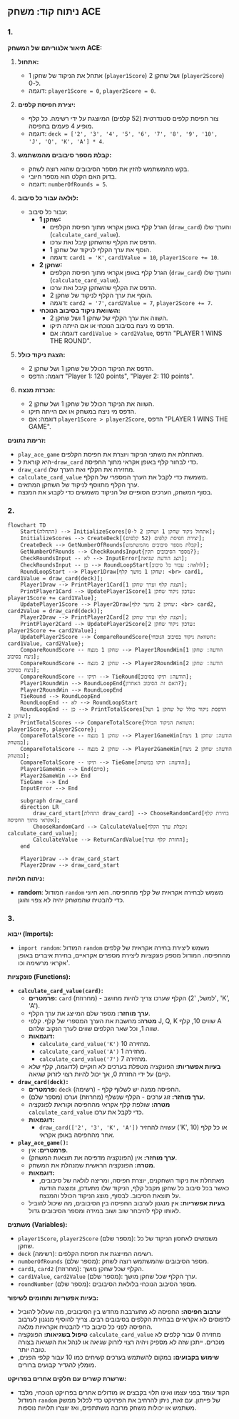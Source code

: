 ## ניתוח קוד: משחק ACE

### 1. <algorithm>

**תיאור אלגוריתם של המשחק ACE:**

1.  **אתחול:**
    *   אתחל את הניקוד של שחקן 1 (`player1Score`) ושל שחקן 2 (`player2Score`) ל-0.
    *   דוגמה: `player1Score = 0`, `player2Score = 0`.

2.  **יצירת חפיסת קלפים:**
    *   צור חפיסת קלפים סטנדרטית (52 קלפים) המיוצגת על ידי רשימה. כל קלף מופיע 4 פעמים בחפיסה.
    *   דוגמה: `deck = ['2', '3', '4', '5', '6', '7', '8', '9', '10', 'J', 'Q', 'K', 'A'] * 4`.

3.  **קבלת מספר סיבובים מהמשתמש:**
    *   בקש מהמשתמש להזין את מספר הסיבובים שהוא רוצה לשחק.
    *   בדוק האם הקלט הוא מספר חיובי.
    *   דוגמה: `numberOfRounds = 5`.

4.  **לולאה עבור כל סיבוב:**
    *   עבור כל סיבוב:
        *   **שחקן 1:**
            *   הגרל קלף באופן אקראי מתוך חפיסת הקלפים (`draw_card`) והערך שלו (`calculate_card_value`).
            *   הדפס את הקלף שהשחקן קיבל ואת ערכו.
            *   הוסף את ערך הקלף לניקוד של שחקן 1.
            *   דוגמה: `card1 = 'K'`, `card1Value = 10`, `player1Score += 10`.
        *   **שחקן 2:**
            *   הגרל קלף באופן אקראי מתוך חפיסת הקלפים (`draw_card`) והערך שלו (`calculate_card_value`).
            *   הדפס את הקלף שהשחקן קיבל ואת ערכו.
            *   הוסף את ערך הקלף לניקוד של שחקן 2.
            *   דוגמה: `card2 = '7'`, `card2Value = 7`, `player2Score += 7`.
        *   **השוואת ניקוד בסיבוב הנוכחי:**
            *   השווה את ערך הקלף של שחקן 1 ושל שחקן 2.
            *   הדפס מי ניצח בסיבוב הנוכחי או אם הייתה תיקו.
            *   דוגמה: אם `card1Value > card2Value`, הדפס "PLAYER 1 WINS THE ROUND".

5.  **הצגת ניקוד כולל:**
    *   הדפס את הניקוד הכולל של שחקן 1 ושל שחקן 2.
    *   דוגמה: הדפס "Player 1: 120 points", "Player 2: 110 points".

6.  **הכרזת מנצח:**
    *   השווה את הניקוד הכולל של שחקן 1 ושל שחקן 2.
    *   הדפס מי ניצח במשחק או אם הייתה תיקו.
    *   דוגמה: אם `player1Score > player2Score`, הדפס "PLAYER 1 WINS THE GAME".

**זרימת נתונים:**
*   `play_ace_game` מאתחלת את משתני הניקוד ויוצרת את חפיסת הקלפים.
*   היא קוראת ל-`draw_card` כדי לבחור קלף באופן אקראי מתוך החפיסה.
*   `draw_card` מחזירה את הקלף ואת הערך שלו.
*   `calculate_card_value` משמשת כדי לקבל את הערך המספרי של הקלף.
*   ערך הקלף מתווסף לניקוד של השחקן המתאים.
*   בסוף המשחק, הערכים הסופיים של הניקוד משמשים כדי לקבוע את המנצח.

### 2. <mermaid>

```mermaid
flowchart TD
    Start(התחלה) --> InitializeScores[אתחול ניקוד שחקן 1 ושחקן 2 ל-0];
    InitializeScores --> CreateDeck[יצירת חפיסת קלפים (52 קלפים)];
    CreateDeck --> GetNumberOfRounds[קבלת מספר סיבובים מהמשתמש];
    GetNumberOfRounds --> CheckRoundsInput{מספר הסיבובים תקין?};
    CheckRoundsInput -- לא --> InputError[הצג הודעת שגיאה];
    CheckRoundsInput -- כן --> RoundLoopStart[לולאה: עבור כל סיבוב];
    RoundLoopStart --> Player1Draw[שחקן 1 מושך קלף: <br> card1, card1Value = draw_card(deck)];
    Player1Draw --> PrintPlayer1Card[הצגת קלף וערך שחקן 1];
    PrintPlayer1Card --> UpdatePlayer1Score[עדכון ניקוד שחקן 1: player1Score += card1Value];
    UpdatePlayer1Score --> Player2Draw[שחקן 2 מושך קלף: <br> card2, card2Value = draw_card(deck)];
    Player2Draw --> PrintPlayer2Card[הצגת קלף וערך שחקן 2];
    PrintPlayer2Card --> UpdatePlayer2Score[עדכון ניקוד שחקן 2: player2Score += card2Value];
    UpdatePlayer2Score --> CompareRoundScore{השוואת ניקוד בסיבוב הנוכחי: card1Value, card2Value};
    CompareRoundScore -- שחקן 1 מנצח --> Player1RoundWin[הודעה: שחקן 1 ניצח בסיבוב];
    CompareRoundScore -- שחקן 2 מנצח --> Player2RoundWin[הודעה: שחקן 2 ניצח בסיבוב];
    CompareRoundScore -- תיקו --> TieRound[הודעה: תיקו בסיבוב];
    Player1RoundWin --> RoundLoopEnd{האם זה הסיבוב האחרון?};
    Player2RoundWin --> RoundLoopEnd
    TieRound --> RoundLoopEnd
    RoundLoopEnd -- לא --> RoundLoopStart
    RoundLoopEnd -- כן --> PrintTotalScores[הדפסת ניקוד כולל של שחקן 1 ושל שחקן 2];
    PrintTotalScores --> CompareTotalScore{השוואת הניקוד הכולל: player1Score, player2Score};
    CompareTotalScore -- שחקן 1 מנצח --> Player1GameWin[הודעה: שחקן 1 ניצח במשחק];
    CompareTotalScore -- שחקן 2 מנצח --> Player2GameWin[הודעה: שחקן 2 ניצח במשחק];
    CompareTotalScore -- תיקו --> TieGame[הודעה: תיקו במשחק];
    Player1GameWin --> End(סיום);
    Player2GameWin --> End
    TieGame --> End
    InputError --> End
    
    subgraph draw_card
    direction LR
        draw_card_start[התחלת draw_card] --> ChooseRandomCard[בחירת קלף אקראי מתוך החפיסה];
        ChooseRandomCard --> CalculateValue[קבלת ערך הקלף: calculate_card_value];
        CalculateValue --> ReturnCardValue[החזרת קלף וערך];
    end

    Player1Draw --> draw_card_start
    Player2Draw --> draw_card_start
```

**ניתוח תלויות:**

*   **random**: המודול `random` משמש לבחירה אקראית של קלף מהחפיסה. הוא חיוני כדי להבטיח שהמשחק יהיה לא צפוי והוגן.

### 3. <explanation>

**ייבוא (Imports):**

*   `import random`: המודול `random` משמש ליצירת בחירה אקראית של קלפים מהחפיסה. המודול מספק פונקציות ליצירת מספרים אקראיים, בחירת איברים באופן אקראי מרשימה וכו'.

**פונקציות (Functions):**

*   **`calculate_card_value(card)`:**
    *   **פרמטרים:** `card` (מחרוזת) - הקלף שערכו צריך להיות מחושב (למשל, '2', 'K', 'A').
    *   **ערך מוחזר:**  מספר שלם המייצג את ערך הקלף.
    *   **מטרה:** מחשבת את הערך המספרי של קלף. קלפי J, Q, K שווים 10, קלף A שווה 1, וכל שאר הקלפים שווים לערך הנקוב שלהם.
    *   **דוגמאות:**
        *   `calculate_card_value('K')` מחזירה 10.
        *   `calculate_card_value('A')` מחזירה 1.
        *   `calculate_card_value('7')` מחזירה 7.
    *   **בעיות אפשריות:** הפונקציה מטפלת בערכים לא חוקיים (לדוגמה, קלף שלא קיים) על ידי החזרת 0, אך יכול להיות רצוי לזרוק שגיאה.
*   **`draw_card(deck)`:**
    *   **פרמטרים:** `deck` (רשימה) - החפיסה ממנה יש לשלוף קלף.
    *   **ערך מוחזר:**  זוג ערכים - הקלף שנשלף (מחרוזת) וערכו (מספר שלם).
    *   **מטרה:** שולפת קלף אקראי מהחפיסה וקוראת לפונקציה `calculate_card_value` כדי לקבל את ערכו.
    *   **דוגמאות:**
        *   `draw_card(['2', '3', 'K', 'A'])` עשויה להחזיר ('K', 10) או כל קלף אחר מהחפיסה באופן אקראי.
*   **`play_ace_game()`:**
    *   **פרמטרים:** אין.
    *   **ערך מוחזר:** אין (הפונקציה מדפיסה את תוצאות המשחק).
    *   **מטרה:** הפונקציה הראשית שמנהלת את המשחק.
    *   **דוגמאות:**
        *   מאתחלת את ניקוד השחקנים, יוצרת חפיסה, ומריצה לולאה של סיבובים, כאשר בכל סיבוב כל שחקן מקבל קלף, הניקוד שלו מתעדכן, ומוצגת הודעה על תוצאת הסיבוב. לבסוף, מוצג הניקוד הכולל והמנצח.
    *   **בעיות אפשריות:** אין מנגנון לערבוב החפיסה בין הסיבובים, מה שיכול להוביל לאותו קלף להיבחר שוב ושוב במידה ומספר הסיבובים גדול.

**משתנים (Variables):**

*   `player1Score`, `player2Score` (מספר שלם): משמשים לאחסון הניקוד של כל שחקן.
*   `deck` (רשימה): רשימה המייצגת את חפיסת הקלפים.
*   `numberOfRounds` (מספר שלם):  מספר הסיבובים שהמשתמש רוצה לשחק.
*   `card1`, `card2` (מחרוזת): הקלף שכל שחקן מושך.
*   `card1Value`, `card2Value` (מספר שלם): ערך הקלף שכל שחקן מושך.
*  `roundNumber` (מספר שלם): מספר הסיבוב הנוכחי בלולאת הסיבובים.

**בעיות אפשריות ותחומים לשיפור:**

*   **ערבוב חפיסה:** החפיסה לא מתערבבת מחדש בין הסיבובים, מה שעלול להוביל לדפוסים לא אקראיים בבחירת הקלפים בסיבובים רבים. צריך להוסיף מנגנון לערבוב החפיסה לפני כל סיבוב כדי להבטיח אקראיות מלאה.
*   **טיפול בשגיאות:**  הפונקציה `calculate_card_value` מחזירה 0 עבור קלפים לא מוכרים.  ייתכן שזה לא מספיק ויהיה רצוי לזרוק שגיאה או לנהל את השגיאה בצורה טובה יותר.
*   **שימוש בקבועים:** במקום להשתמש בערכים קשיחים כמו 10 עבור קלפי הפנים, מומלץ להגדיר קבועים ברורים.

**שרשרת קשרים עם חלקים אחרים בפרויקט:**

*   הקוד עומד בפני עצמו ואינו תלוי בקבצים או מודולים אחרים בפרויקט הנוכחי, מלבד המודול `random` של פייתון. עם זאת, ניתן להרחיב את הפרויקט כדי לכלול ממשק משתמש או יכולות משחק מרובה משתתפים, ואז יווצרו תלויות נוספות.